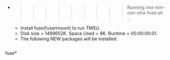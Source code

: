 * >>>>>>>>> Running inst-min-con-xtra-fuse.sh ...
  * Install fuse(fusermount) to run TMSU.
  * Disk size = 1499652K. Space Used = 8K. Runtime = 00:00:00:01.
  * The following NEW packages will be installed:
  ```bash
fuse*
  ```

